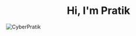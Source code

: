 <h1 align="center">Hi, I'm Pratik</h1>

![CyberPratik](https://github.com/user-attachments/assets/d044ae24-c89b-484a-b39a-bcc640eeac17)
